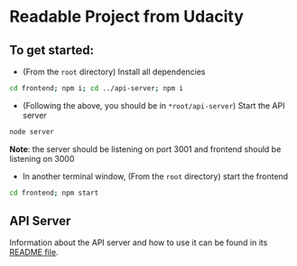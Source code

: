 # Readable Project from Udacity

## To get started:

* (From the `root` directory) Install all dependencies
```bash
cd frontend; npm i; cd ../api-server; npm i
```


* (Following the above, you should be in `*root/api-server`) Start the API server
```bash
node server
```

__Note__: the server should be listening on port 3001 and frontend should be listening on 3000

* In another terminal window, (From the `root` directory) start the frontend
```bash
cd frontend; npm start
```

## API Server

Information about the API server and how to use it can be found in its [README file](api-server/README.md).
